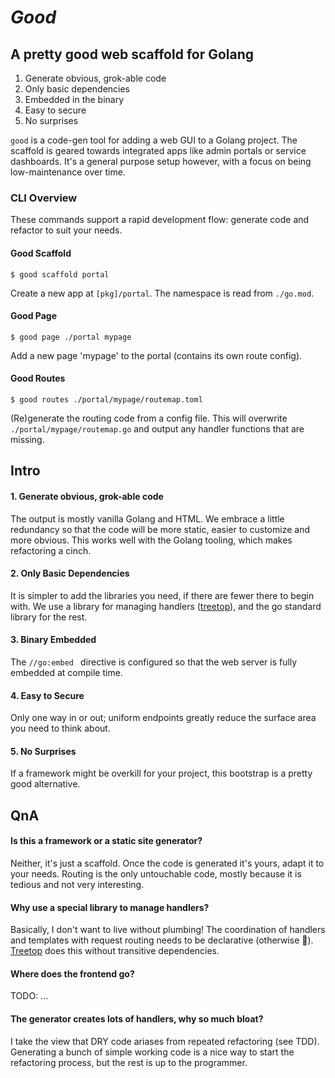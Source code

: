# _Good_

## A pretty good web scaffold for Golang

1. Generate obvious, grok-able code
1. Only basic dependencies
1. Embedded in the binary
1. Easy to secure
1. No surprises

`good` is a code-gen tool for adding a web GUI to a Golang project. 
The scaffold is geared towards integrated apps like admin portals
or service dashboards. It's a general purpose setup however, with a focus
on being low-maintenance over time.

### CLI Overview

These commands support a rapid development flow: generate code and refactor to suit your needs.

#### Good Scaffold

    $ good scaffold portal

Create a new app at `[pkg]/portal`. The namespace is read from `./go.mod`.

#### Good Page

    $ good page ./portal mypage

Add a new page 'mypage' to the portal (contains its own route config).

#### Good Routes

    $ good routes ./portal/mypage/routemap.toml

(Re)generate the routing code from a config file. This will overwrite `./portal/mypage/routemap.go`
and output any handler functions that are missing.

## Intro

#### 1. Generate obvious, grok-able code

The output is mostly vanilla Golang and HTML. We embrace a little redundancy
so that the code will be more static, easier to customize and more obvious. This works
well with the Golang tooling, which makes refactoring a cinch.

#### 2. Only Basic Dependencies

It is simpler to add the libraries you need, if there are fewer there to begin with.
We use a library for managing handlers ([treetop](https://github.com/rur/treetop)), and the go
standard library for the rest.

#### 3. Binary Embedded

The `//go:embed ` directive is configured so that the web server is fully embedded at compile time.

#### 4. Easy to Secure

Only one way in or out; uniform endpoints greatly reduce the surface area you need to think about.

#### 5. No Surprises

If a framework might be overkill for your project, this bootstrap is a pretty good alternative.

## QnA

#### Is this a framework or a static site generator?

Neither, it's just a scaffold. Once the code is generated it's yours, adapt it to your needs.
Routing is the only untouchable code, mostly because it is tedious and not very interesting.

#### Why use a special library to manage handlers?

Basically, I don't want to live without plumbing! The coordination of handlers and templates with
request routing needs to be declarative (otherwise 🤯). [Treetop](https://github.com/rur/treetop)
does this without transitive dependencies.

#### Where does the frontend go?

TODO: ...

#### The generator creates lots of handlers, why so much bloat?

I take the view that DRY code ariases from repeated refactoring (see TDD). 
Generating a bunch of simple working code is a nice way to start the refactoring process,
but the rest is up to the programmer.

